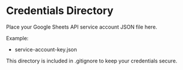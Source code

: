 # Credentials Directory

Place your Google Sheets API service account JSON file here.

Example:
- service-account-key.json

This directory is included in .gitignore to keep your credentials secure.
